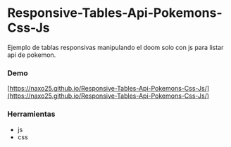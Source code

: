 # Responsive-Tables-Api-Pokemons-Css-Js

Ejemplo de tablas responsivas manipulando el doom solo con js para listar api de pokemon.

### Demo

[https://naxo25.github.io/Responsive-Tables-Api-Pokemons-Css-Js/](https://naxo25.github.io/Responsive-Tables-Api-Pokemons-Css-Js/)

### Herramientas

* js
* css
